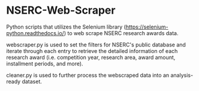 # NSERC-Web-Scraper
Python scripts that utilizes the Selenium library (https://selenium-python.readthedocs.io/) to web scrape NSERC research awards data.

webscraper.py is used to set the filters for NSERC's public database and iterate through each entry to retrieve the detailed information of each research award (i.e. competition year, research area, award amount, installment periods, and more).

cleaner.py is used to further process the webscraped data into an analysis-ready dataset. 
